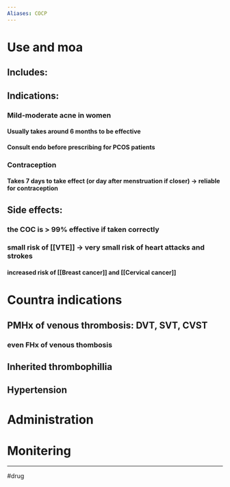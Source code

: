 ```yaml
---
Aliases: COCP
---
```

# Use and moa
## Includes:
## Indications:
### Mild-moderate acne in women 
#### Usually takes around 6 months to be effective
#### Consult endo before prescribing for PCOS patients
### Contraception
#### Takes 7 days to take effect (or day after menstruation if closer) -> reliable for contraception 
## Side effects:
### the COC is > 99% effective if taken correctly
### small risk of [[VTE]] -> very small risk of heart attacks and strokes
#### increased risk of [[Breast cancer]] and [[Cervical cancer]]
# Countra indications
## PMHx of venous thrombosis: DVT, SVT, CVST
### even FHx of venous thombosis
## Inherited thrombophillia
## Hypertension
# Administration 
# Monitering 

---
#drug 